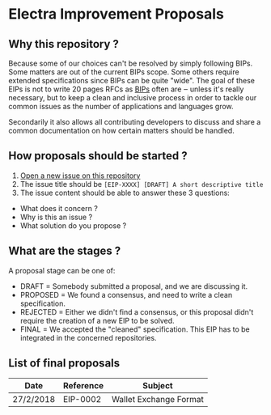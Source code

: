# Electra Improvement Proposals

## Why this repository ?

Because some of our choices can't be resolved by simply following BIPs. Some matters are out of the current BIPs scope. Some others require extended specifications since BIPs can be quite "wide". The goal of these EIPs is not to write 20 pages RFCs as [BIPs](https://github.com/bitcoin/bips) often are ‒ unless it's really necessary, but to keep a clean and inclusive process in order to tackle our common issues as the number of applications and languages grow.

Secondarily it also allows all contributing developers to discuss and share a common documentation on how certain matters should be handled.

## How proposals should be started ?

1. [Open a new issue on this repository](https://github.com/Electra-project/Electra-Improvement-Proposals/issues)
2. The issue title should be `[EIP-XXXX] [DRAFT] A short descriptive title`
3. The issue content should be able to answer these 3 questions:
  - What does it concern ?
  - Why is this an issue ?
  - What solution do you propose ?

## What are the stages ?

A proposal stage can be one of:

- DRAFT = Somebody submitted a proposal, and we are discussing it.
- PROPOSED = We found a consensus, and need to write a clean specification.
- REJECTED = Either we didn't find a consensus, or this proposal didn't require the creation of a new EIP to be solved.
- FINAL = We accepted the "cleaned" specification. This EIP has to be integrated in the concerned repositories.

## List of final proposals

| Date    | Reference | Subject |
|---------|-----------|---------|
|27/2/2018| EIP-0002  | Wallet Exchange Format |
